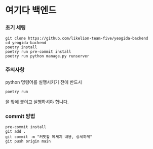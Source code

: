 # 여기다 백엔드

### 초기 세팅

```
git clone https://github.com/likelion-team-five/yeogida-backend
cd yeogida-backend
poetry install
poetry run pre-commit install
poetry run python manage.py runserver
```

### 주의사항

python 명령어를 실행시키기 전에 반드시

```
poetry run
```

을 앞에 붙이고 실행하셔야 합니다.

### commit 방법

```
pre-commit install
git add .
git commit -m "커밋할 메세지 내용, 상세하게"
git push origin main
```
